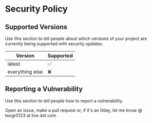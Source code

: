 # Security Policy

## Supported Versions

Use this section to tell people about which versions of your project are
currently being supported with security updates.

| Version           | Supported          |
| ----------------- | ------------------ |
| latest            | :white_check_mark: |
| everything else   | :x:                |

## Reporting a Vulnerability

Use this section to tell people how to report a vulnerability.

Open an issue, make a pull request or, if it's an 0day, let me know @ teogr0123 at live dot com
